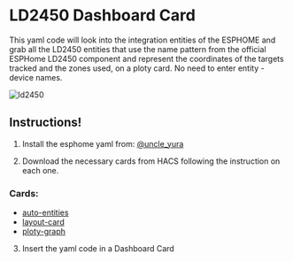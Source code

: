 # LD2450 Dashboard Card
This yaml code will look into the integration entities of the ESPHOME and grab all the LD2450 entities that use the name pattern from the official ESPHome LD2450 component and represent the coordinates of the targets tracked and the zones used, on a ploty card.
No need to enter entity - device names.

![ld2450](https://github.com/user-attachments/assets/48cc68be-840f-4b0e-86e9-757ee1b2ff1c)


## Instructions!

1) Install the esphome yaml from: [@uncle_yura](https://github.com/uncle-yura/esphome-ld2450)

2) Download the necessary cards from HACS following the instruction on each one.

### Cards:
* [auto-entities](https://github.com/thomasloven/lovelace-auto-entities)
* [layout-card](https://github.com/thomasloven/lovelace-layout-card)
* [ploty-graph](https://github.com/dbuezas/lovelace-plotly-graph-card)


3) Insert the yaml code in a Dashboard Card
